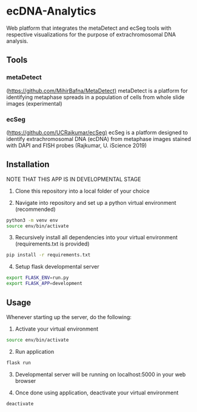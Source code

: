 # ecDNA-Analytics

Web platform that integrates the metaDetect and ecSeg  tools with respective visualizations for the purpose of extrachromosomal DNA analysis.

## Tools

### metaDetect

(<https://github.com/MihirBafna/MetaDetect)>
metaDetect is a platform for identifying metaphase spreads in a population of cells from whole slide images (experimental)

### ecSeg

(<https://github.com/UCRajkumar/ecSeg)>
ecSeg is a platform designed to identify extrachromosomal DNA (ecDNA) from metaphase images stained with DAPI and FISH probes (Rajkumar, U. iScience 2019)

## Installation

NOTE THAT THIS APP IS IN DEVELOPMENTAL STAGE

1. Clone this repository into a local folder of your choice

2. Navigate into repository and set up a python virtual environment (recommended)

```bash
python3 -m venv env
source env/bin/activate
```

3. Recursively install all dependencies into your virtual environment (requirements.txt is provided)

```bash
pip install -r requirements.txt
```

4. Setup flask developmental server

```bash
export FLASK_ENV=run.py
export FLASK_APP=development
```

## Usage

Whenever starting up the server, do the following:

1. Activate your virtual environment

```bash
source env/bin/activate
```

2. Run application

```bash
flask run
```

3. Developmental server will be running on localhost:5000 in your web browser

4. Once done using application, deactivate your virtual environment

```bash
deactivate
```
